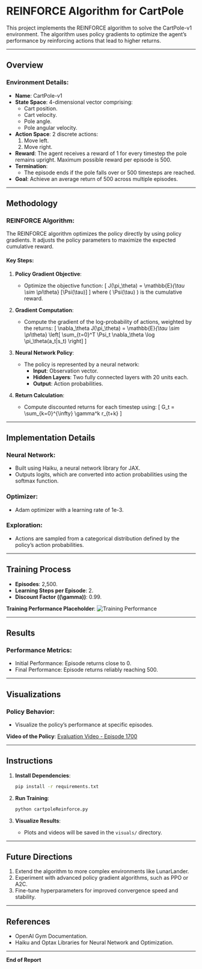 # REINFORCE Algorithm for CartPole

This project implements the REINFORCE algorithm to solve the CartPole-v1 environment. The algorithm uses policy gradients to optimize the agent’s performance by reinforcing actions that lead to higher returns.

---

## Overview

### Environment Details:
- **Name**: CartPole-v1
- **State Space**: 4-dimensional vector comprising:
  - Cart position.
  - Cart velocity.
  - Pole angle.
  - Pole angular velocity.
- **Action Space**: 2 discrete actions:
  1. Move left.
  2. Move right.
- **Reward**: The agent receives a reward of 1 for every timestep the pole remains upright. Maximum possible reward per episode is 500.
- **Termination**:
  - The episode ends if the pole falls over or 500 timesteps are reached.
- **Goal**: Achieve an average return of 500 across multiple episodes.

---

## Methodology

### REINFORCE Algorithm:
The REINFORCE algorithm optimizes the policy directly by using policy gradients. It adjusts the policy parameters to maximize the expected cumulative reward.

#### Key Steps:
1. **Policy Gradient Objective**:
   - Optimize the objective function:
     \[ J(\pi_\theta) = \mathbb{E}_{\tau \sim \pi_\theta} [\Psi(\tau)] \]
     where \( \Psi(\tau) \) is the cumulative reward.

2. **Gradient Computation**:
   - Compute the gradient of the log-probability of actions, weighted by the returns:
     \[ \nabla_\theta J(\pi_\theta) = \mathbb{E}_{\tau \sim \pi_\theta} \left[ \sum_{t=0}^T \Psi_t \nabla_\theta \log \pi_\theta(a_t|s_t) \right] \]

3. **Neural Network Policy**:
   - The policy is represented by a neural network:
     - **Input**: Observation vector.
     - **Hidden Layers**: Two fully connected layers with 20 units each.
     - **Output**: Action probabilities.

4. **Return Calculation**:
   - Compute discounted returns for each timestep using:
     \[ G_t = \sum_{k=0}^{\infty} \gamma^k r_{t+k} \]

---

## Implementation Details

### Neural Network:
- Built using Haiku, a neural network library for JAX.
- Outputs logits, which are converted into action probabilities using the softmax function.

### Optimizer:
- Adam optimizer with a learning rate of 1e-3.

### Exploration:
- Actions are sampled from a categorical distribution defined by the policy’s action probabilities.

---

## Training Process

- **Episodes**: 2,500.
- **Learning Steps per Episode**: 2.
- **Discount Factor (\(\gamma\))**: 0.99.

**Training Performance Placeholder**:
![Training Performance](visuals/training_performance_reinforce.png)

---

## Results

### Performance Metrics:
- Initial Performance: Episode returns close to 0.
- Final Performance: Episode returns reliably reaching 500.


---

## Visualizations

### Policy Behavior:
- Visualize the policy’s performance at specific episodes.

**Video of the Policy**:
[Evaluation Video - Episode 1700](visuals/cartpoleReinforce_policy.mp4)

---

## Instructions

1. **Install Dependencies**:
   ```bash
   pip install -r requirements.txt
   ```

2. **Run Training**:
   ```bash
   python cartpoleReinforce.py
   ```

3. **Visualize Results**:
   - Plots and videos will be saved in the `visuals/` directory.

---

## Future Directions

1. Extend the algorithm to more complex environments like LunarLander.
2. Experiment with advanced policy gradient algorithms, such as PPO or A2C.
3. Fine-tune hyperparameters for improved convergence speed and stability.

---

## References
- OpenAI Gym Documentation.
- Haiku and Optax Libraries for Neural Network and Optimization.

---

**End of Report**

